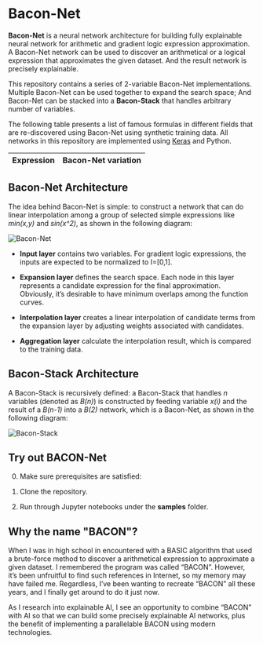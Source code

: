 # Bacon-Net

**Bacon-Net** is a neural network architecture for building fully explainable neural network for arithmetic and gradient logic expression approximation. A Bacon-Net network can be used to discover an arithmetical or a logical expression that approximates the given dataset. And the result network is precisely explainable.

This repository contains a series of 2-variable Bacon-Net implementations. Multiple Bacon-Net can be used together to expand the search space; And Bacon-Net can be stacked into a **Bacon-Stack** that handles arbitrary number of variables.

The following table presents a list of famous formulas in different fields that are re-discovered using Bacon-Net using synthetic training data. All networks in this repository are implemented using [Keras](https://keras.io/) and Python.

| Expression | Bacon-Net variation |
| ---------- | ------------------- |

## Bacon-Net Architecture

The idea behind Bacon-Net is simple: to construct a network that can do linear interpolation among a group of selected simple expressions like _min(x,y)_ and _sin(x^2)_, as shown in the following diagram:

![Bacon-Net](./images/bacon-net.png)

- **Input layer** contains two variables. For gradient logic expressions, the inputs are expected to be normalized to I=[0,1].
- **Expansion layer** defines the search space. Each node in this layer represents a candidate expression for the final approximation. Obviously, it’s desirable to have minimum overlaps among the function curves.

- **Interpolation layer** creates a linear interpolation of candidate terms from the expansion layer by adjusting weights associated with candidates.

- **Aggregation layer** calculate the interpolation result, which is compared to the training data.

## Bacon-Stack Architecture

A Bacon-Stack is recursively defined: a Bacon-Stack that handles _n_ variables (denoted as _B(n)_) is constructed by feeding variable _x(i)_ and the result of a _B(n-1)_ into a _B(2)_ network, which is a Bacon-Net, as shown in the following diagram:

![Bacon-Stack](./images/bacon-stack.png)

## Try out BACON-Net

0. Make sure prerequisites are satisfied:

1. Clone the repository.
2. Run through Jupyter notebooks under the **samples** folder.

## Why the name "BACON"?

When I was in high school in encountered with a BASIC algorithm that used a brute-force method to discover a arithmetical expression to approximate a given dataset. I remembered the program was called “BACON”. However, it’s been unfruitful to find such references in Internet, so my memory may have failed me. Regardless, I’ve been wanting to recreate “BACON” all these years, and I finally get around to do it just now.

As I research into explainable AI, I see an opportunity to combine “BACON” with AI so that we can build some precisely explainable AI networks, plus the benefit of implementing a parallelable BACON using modern technologies.
